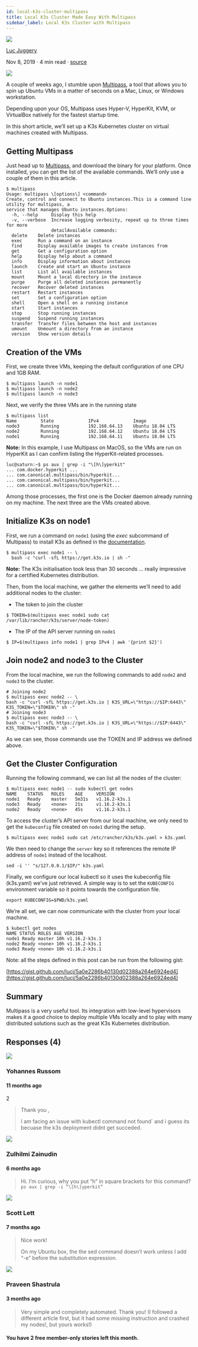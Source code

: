 ```yaml
---
id: local-k3s-cluster-multipass
title: Local K3s Cluster Made Easy With Multipass
sidebar_label: Local K3s Cluster with Multipass
---
```



[![](https://miro.medium.com/max/540/1*S6X0W_XVeBUPe2Mz0hrufA.png)](https://medium.com/better-programming/)


[Luc Juggery](https://medium.com/@lucjuggery)


Nov 8, 2019 · 4 min read · [source](https://medium.com/better-programming/local-k3s-cluster-made-easy-with-multipass-108bf6ce577c) 

[![](1_-Alr4CVTx_zV3o9uuHimsA.png)](1_-Alr4CVTx_zV3o9uuHimsA.png)

A couple of weeks ago, I stumble upon [Multipass](https://multipass.run), a tool that allows you to spin up Ubuntu VMs in a matter of seconds on a Mac, Linux, or Windows workstation.

Depending upon your OS, Multipass uses Hyper-V, HyperKit, KVM, or VirtualBox natively for the fastest startup time.

In this short article, we’ll set up a K3s Kubernetes cluster on virtual machines created with Multipass.

## Getting Multipass

Just head up to [Multipass](https://multipass.run/), and download the binary for your platform. Once installed, you can get the list of the available commands. We’ll only use a couple of them in this article.

```
$ multipass  
Usage: multipass \[options\] <command>  
Create, control and connect to Ubuntu instances.This is a command line utility for multipass, a  
service that manages Ubuntu instances.Options:  
  -h, --help     Display this help  
  -v, --verbose  Increase logging verbosity, repeat up to three times for more  
                 detailAvailable commands:  
  delete    Delete instances  
  exec      Run a command on an instance  
  find      Display available images to create instances from  
  get       Get a configuration option  
  help      Display help about a command  
  info      Display information about instances  
  launch    Create and start an Ubuntu instance  
  list      List all available instances  
  mount     Mount a local directory in the instance  
  purge     Purge all deleted instances permanently  
  recover   Recover deleted instances  
  restart   Restart instances  
  set       Set a configuration option  
  shell     Open a shell on a running instance  
  start     Start instances  
  stop      Stop running instances  
  suspend   Suspend running instances  
  transfer  Transfer files between the host and instances  
  umount    Unmount a directory from an instance  
  version   Show version details
```

## **Creation of the VMs**

First, we create three VMs, keeping the default configuration of one CPU and 1GB RAM.

```
$ multipass launch -n node1  
$ multipass launch -n node2  
$ multipass launch -n node3
```

Next, we verify the three VMs are in the running state

```
$ multipass list  
Name         State             IPv4             Image  
node3        Running           192.168.64.13    Ubuntu 18.04 LTS  
node2        Running           192.168.64.12    Ubuntu 18.04 LTS  
node1        Running           192.168.64.11    Ubuntu 18.04 LTS
```

**Note:** In this example, I use Multipass on MacOS, so the VMs are run on HyperKit as I can confirm listing the HyperKit-related processes.

```
luc@saturn:~$ ps aux | grep -i "\[h\]yperkit"  
... com.docker.hyperkit ...  
... com.canonical.multipass/bin/hyperkit...  
... com.canonical.multipass/bin/hyperkit...  
... com.canonical.multipass/bin/hyperkit...
```

Among those processes, the first one is the Docker daemon already running on my machine. The next three are the VMs created above.

## Initialize K3s on node1

First, we run a command on `node1` (using the _exec_ subcommand of Multipass) to install K3s as defined in the [documentation](https://k3s.io).

```
$ multipass exec node1 -- \  
  bash -c "curl -sfL https://get.k3s.io | sh -"
```

**Note:** The K3s initialisation took less than 30 seconds … really impressive for a certified Kubernetes distribution.

Then, from the local machine, we gather the elements we’ll need to add additional nodes to the cluster:

*   The token to join the cluster

```
$ TOKEN=$(multipass exec node1 sudo cat /var/lib/rancher/k3s/server/node-token)
```

*   The IP of the API server running on `node1`

```
$ IP=$(multipass info node1 | grep IPv4 | awk '{print $2}')
```

## Join node2 and node3 to the Cluster

From the local machine, we run the following commands to add `node2` and `node3` to the cluster.

```
# Joining node2
$ multipass exec node2 -- \
bash -c "curl -sfL https://get.k3s.io | K3S_URL=\"https://$IP:6443\" K3S_TOKEN=\"$TOKEN\" sh -"
# Joining node3
$ multipass exec node3 -- \
bash -c "curl -sfL https://get.k3s.io | K3S_URL=\"https://$IP:6443\" K3S_TOKEN=\"$TOKEN\" sh -"
```

As we can see, those commands use the TOKEN and IP address we defined above.

## Get the Cluster Configuration

Running the following command, we can list all the nodes of the cluster:

```
$ multipass exec node1 -- sudo kubectl get nodes  
NAME    STATUS   ROLES    AGE     VERSION  
node1   Ready    master   5m31s   v1.16.2-k3s.1  
node3   Ready    <none>   21s     v1.16.2-k3s.1  
node2   Ready    <none>   45s     v1.16.2-k3s.1
```

To access the cluster’s API server from our local machine, we only need to get the `kubeconfig` file created on `node1` during the setup.

```
$ multipass exec node1 sudo cat /etc/rancher/k3s/k3s.yaml > k3s.yaml
```

We then need to change the `server` key so it references the remote IP address of `node1` instead of the localhost.

```
sed -i '' "s/127.0.0.1/$IP/" k3s.yaml
```

Finally, we configure our local kubectl so it uses the kubeconfig file (k3s.yaml) we’ve just retrieved. A simple way is to set the `KUBECONFIG` environment variable so it points towards the configuration file.

```
export KUBECONFIG=$PWD/k3s.yaml
```

We’re all set, we can now communicate with the cluster from your local machine.

```
$ kubectl get nodes  
NAME STATUS ROLES AGE VERSION  
node1 Ready master 10h v1.16.2-k3s.1  
node2 Ready <none> 10h v1.16.2-k3s.1  
node3 Ready <none> 10h v1.16.2-k3s.1
```

Note: all the steps defined in this post can be run from the following gist:

[https://gist.github.com/lucj/5a0e2286b40130d02388a264e6924ed4](https://gist.github.com/lucj/5a0e2286b40130d02388a264e6924ed4)

## Summary

Multipass is a very useful tool. Its integration with low-level hypervisors makes it a good choice to deploy multiple VMs locally and to play with many distributed solutions such as the great K3s Kubernetes distribution.





## Responses (4)

![](https://miro.medium.com/fit/c/32/32/0*wSHcTT-NiuL0SGyZ.jpg)

### Yohannes Russom

#### 11 months ago

2

>Thank you ,
>
>I am facing an issue with kubectl command not found` and i guess its becuase the k3s deployment didnt get succeded.



![](https://miro.medium.com/fit/c/32/32/1*6-djqgzD-2VB55XoLS1aPQ.jpeg)


### Zulhilmi Zainudin

#### 6 months ago



>Hi. I’m curious, why you put “h” in square brackets for this command? `ps aux | grep -i “\[h\]yperkit”`


![](https://miro.medium.com/fit/c/32/32/1*c-b8gJs3_LKy5KK6ycClKg.jpeg)

### Scott Lett

#### 7 months ago

>Nice work!
>
>On my Ubuntu box, the the sed command doesn’t work unless I add “-e” before the substitution expression.

![](https://miro.medium.com/fit/c/32/32/0*PM3LJW22rfqZZq8N)

### Praveen Shastrula

#### 3 months ago

>Very simple and completely automated. Thank you! (I followed a different article first, but it had some missing instruction and crashed my nodes!, but yours works!)


#### You have **2** free member-only stories left this month.